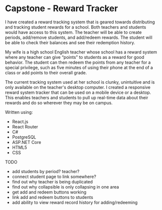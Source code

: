 # Capstone - Reward Tracker

I have created a reward tracking system that is geared towards distributing and tracking student rewards for a school. Both teachers and students would have access to this system. The teacher will be able to create periods, add/remove students, and add/redeem rewards. The student will be able to check their balances and see their redemption history.

My wife is a high school English teacher whose school has a reward system where any teacher can give “points” to students as a reward for good behavior. The student can then redeem the points from any teacher for a special privilege, such as five minutes of using their phone at the end of a class or add points to their overall grade.

The current tracking system used at her school is clunky, unintuitive and is only available on the teacher's desktop computer. I created a responsive reward system tracker that can be used on a mobile device or a desktop. This enables teachers and students to pull up real-time data about their rewards and do so wherever they may be on campus.

Written using:

- React.js
- React Router
- C#
- PostgreSQL
- ASP.NET Core
- HTML5
- CSS

TODO

- add students by period? teacher?
- connect student page to link somewhere?
- find out why teacher is being duplicated
- find out why collapsible is only collapsing in one area
- get add and redeem buttons working
- link add and redeem buttons to students
- add ability to view reward record history for adding/redeeming
